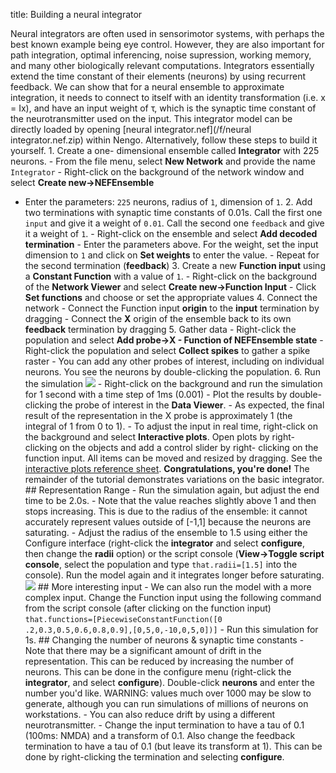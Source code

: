 title: Building a neural integrator

Neural integrators are often used in sensorimotor systems, with perhaps the
best known example being eye control. However, they are also important for
path integration, optimal inferencing, noise supression, working memory, and
many other biologically relevant computations. Integrators essentially extend
the time constant of their elements (neurons) by using recurrent feedback. We
can show that for a neural ensemble to approximate integration, it needs to
connect to itself with an identity transformation (i.e. x = Ix), and have an
input weight of τ, which is the synaptic time constant of the neurotransmitter
used on the input. This integrator model can be directly loaded by opening
[neural integrator.nef](/f/neural integrator.nef.zip) within Nengo.
Alternatively, follow these steps to build it yourself. 1. Create a one-
dimensional ensemble called **Integrator** with 225 neurons. - From the file
menu, select **New Network** and provide the name `Integrator` - Right-click
on the background of the network window and select **Create new->NEFEnsemble**
- Enter the parameters: `225` neurons, radius of `1`, dimension of `1`. 2. Add
two terminations with synaptic time constants of 0.01s. Call the first one
`input` and give it a weight of `0.01`. Call the second one `feedback` and
give it a weight of `1`. - Right-click on the ensemble and select **Add
decoded termination** - Enter the parameters above. For the weight, set the
input dimension to `1` and click on **Set weights** to enter the value. -
Repeat for the second termination (**feedback**) 3. Create a new **Function
input** using a **Constant Function** with a value of `1`. - Right-click on
the background of the **Network Viewer** and select **Create new->Function
Input** - Click **Set functions** and choose or set the appropriate values 4.
Connect the network - Connect the Function input **origin** to the **input**
termination by dragging - Connect the **X** origin of the ensemble back to its
own **feedback** termination by dragging 5. Gather data - Right-click the
population and select **Add probe->X - Function of NEFEnsemble state** -
Right-click the population and select **Collect spikes** to gather a spike
raster - You can add any other probes of interest, including on individual
neurons. You see the neurons by double-clicking the population. 6. Run the
simulation ![](/files/p4-1.png) - Right-click on the background and
run the simulation for 1 second with a time step of 1ms (0.001) - Plot the
results by double-clicking the probe of interest in the **Data Viewer**. - As
expected, the final result of the representation in the X probe is
approximately 1 (the integral of 1 from 0 to 1). - To adjust the input in real
time, right-click on the background and select **Interactive plots**. Open
plots by right-clicking on the objects and add a control slider by right-
clicking on the function input. All items can be moved and resized by
dragging. See the [interactive plots reference sheet](?q=node/594).
**Congratulations, you're done!** The remainder of the tutorial demonstrates
variations on the basic integrator. ## Representation Range - Run the
simulation again, but adjust the end time to be 2.0s. - Note that the value
reaches slightly above 1 and then stops increasing. This is due to the radius
of the ensemble: it cannot accurately represent values outside of [-1,1]
because the neurons are saturating. - Adjust the radius of the ensemble to 1.5
using either the Configure interface (right-click the **integrator** and
select **configure**, then change the **radii** option) or the script console
(**View->Toggle script console**, select the population and type
`that.radii=[1.5]` into the console). Run the model again and it integrates
longer before saturating. ![](/files/p4-8.png) ## More interesting
input - We can also run the model with a more complex input. Change the
Function input using the following command from the script console (after
clicking on the function input) ` that.functions=[PiecewiseConstantFunction([0
.2,0.3,0.5,0.6,0.8,0.9],[0,5,0,-10,0,5,0])] ` - Run this simulation for 1s. ##
Changing the number of neurons & synaptic time constants - Note that there may
be a significant amount of drift in the representation. This can be reduced by
increasing the number of neurons. This can be done in the configure menu
(right-click the **integrator**, and select **configure**). Double-click
**neurons** and enter the number you'd like. WARNING: values much over 1000
may be slow to generate, although you can run simulations of millions of
neurons on workstations. - You can also reduce drift by using a different
neurotransmitter. - Change the input termination to have a tau of 0.1 (100ms:
NMDA) and a transform of 0.1. Also change the feedback termination to have a
tau of 0.1 (but leave its transform at 1). This can be done by right-clicking
the termination and selecting **configure**.


